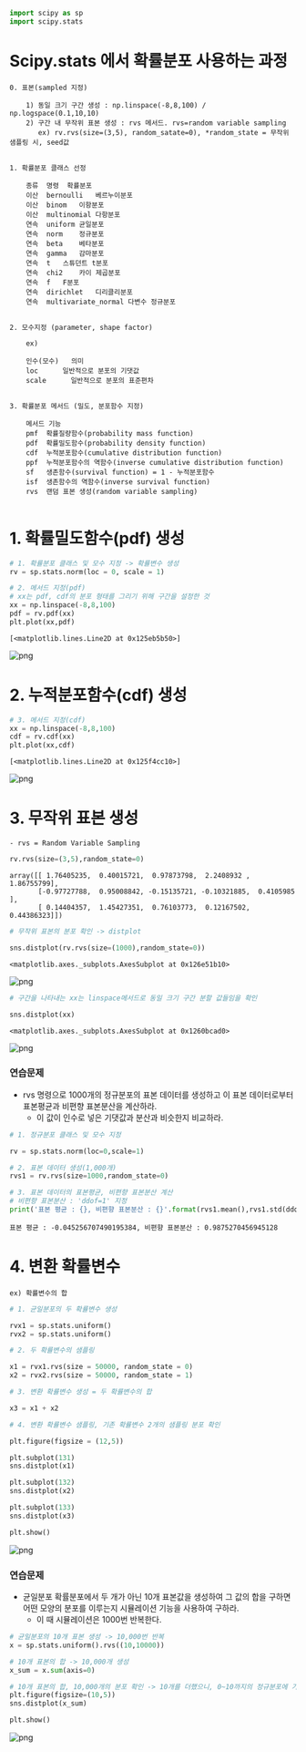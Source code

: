 ```python
import scipy as sp
import scipy.stats
```

# Scipy.stats 에서 확률분포 사용하는 과정

```
0. 표본(sampled 지정)

    1) 동일 크기 구간 생성 : np.linspace(-8,8,100) / np.logspace(0.1,10,10)
    2) 구간 내 무작위 표본 생성 : rvs 메서드. rvs=random variable sampling 
       ex) rv.rvs(size=(3,5), random_satate=0), *random_state = 무작위 샘플링 시, seed값


1. 확률분포 클래스 선정
    
    종류	명령	확률분포
    이산	bernoulli	베르누이분포
    이산	binom	이항분포
    이산	multinomial	다항분포
    연속	uniform	균일분포
    연속	norm	정규분포
    연속	beta	베타분포
    연속	gamma	감마분포
    연속	t	스튜던트 t분포
    연속	chi2	카이 제곱분포
    연속	f	F분포
    연속	dirichlet	디리클리분포
    연속	multivariate_normal	다변수 정규분포


2. 모수지정 (parameter, shape factor)

    ex)
    
    인수(모수)   의미
    loc	     일반적으로 분포의 기댓값
    scale	   일반적으로 분포의 표준편차

    
3. 확률분포 메서드 (밀도, 분포함수 지정)

    메서드	기능
    pmf  확률질량함수(probability mass function)
    pdf	 확률밀도함수(probability density function)
    cdf	 누적분포함수(cumulative distribution function)
    ppf	 누적분포함수의 역함수(inverse cumulative distribution function)
    sf	 생존함수(survival function) = 1 - 누적분포함수
    isf	 생존함수의 역함수(inverse survival function)
    rvs	 랜덤 표본 생성(random variable sampling)
    
```    

# 1. 확률밀도함수(pdf) 생성


```python
# 1. 확률분포 클래스 및 모수 지정 -> 확률변수 생성
rv = sp.stats.norm(loc = 0, scale = 1)

# 2. 메서드 지정(pdf)
# xx는 pdf, cdf의 분포 형태를 그리기 위해 구간을 설정한 것
xx = np.linspace(-8,8,100)
pdf = rv.pdf(xx)
plt.plot(xx,pdf)
```




    [<matplotlib.lines.Line2D at 0x125eb5b50>]




![png](output_3_1.png)


# 2. 누적분포함수(cdf) 생성


```python
# 3. 메서드 지정(cdf)
xx = np.linspace(-8,8,100)
cdf = rv.cdf(xx)
plt.plot(xx,cdf)
```




    [<matplotlib.lines.Line2D at 0x125f4cc10>]




![png](output_5_1.png)


# 3. 무작위 표본 생성
    - rvs = Random Variable Sampling


```python
rv.rvs(size=(3,5),random_state=0)
```




    array([[ 1.76405235,  0.40015721,  0.97873798,  2.2408932 ,  1.86755799],
           [-0.97727788,  0.95008842, -0.15135721, -0.10321885,  0.4105985 ],
           [ 0.14404357,  1.45427351,  0.76103773,  0.12167502,  0.44386323]])




```python
# 무작위 표본의 분포 확인 -> distplot

sns.distplot(rv.rvs(size=(1000),random_state=0))
```




    <matplotlib.axes._subplots.AxesSubplot at 0x126e51b10>




![png](output_8_1.png)



```python
# 구간을 나타내는 xx는 linspace메서드로 동일 크기 구간 분할 값들임을 확인

sns.distplot(xx)
```




    <matplotlib.axes._subplots.AxesSubplot at 0x1260bcad0>




![png](output_9_1.png)


### 연습문제 

- rvs 명령으로 1000개의 정규분포의 표본 데이터를 생성하고 이 표본 데이터로부터 표본평균과 비편향 표본분산을 계산하라. 
    - 이 값이 인수로 넣은 기댓값과 분산과 비슷한지 비교하라.


```python
# 1. 정규분포 클래스 및 모수 지정

rv = sp.stats.norm(loc=0,scale=1)

# 2. 표본 데이터 생성(1,000개)
rvs1 = rv.rvs(size=1000,random_state=0)

# 3. 표본 데이터의 표본평균, 비편향 표본분산 계산
# 비편향 표본분산 : 'ddof=1' 지정
print('표본 평균 : {}, 비편향 표본분산 : {}'.format(rvs1.mean(),rvs1.std(ddof=1)))
```

    표본 평균 : -0.045256707490195384, 비편향 표본분산 : 0.9875270456945128


# 4. 변환 확률변수

    ex) 확률변수의 합


```python
# 1. 균일분포의 두 확률변수 생성

rvx1 = sp.stats.uniform()
rvx2 = sp.stats.uniform()

# 2. 두 확률변수의 샘플링

x1 = rvx1.rvs(size = 50000, random_state = 0)
x2 = rvx2.rvs(size = 50000, random_state = 1)

# 3. 변환 확률변수 생성 = 두 확률변수의 합

x3 = x1 + x2

# 4. 변환 확률변수 샘플링, 기존 확률변수 2개의 샘플링 분포 확인

plt.figure(figsize = (12,5))

plt.subplot(131)
sns.distplot(x1)

plt.subplot(132)
sns.distplot(x2)

plt.subplot(133)
sns.distplot(x3)

plt.show()
```


![png](output_13_0.png)


### 연습문제 

- 균일분포 확률분포에서 두 개가 아닌 10개 표본값을 생성하여 그 값의 합을 구하면 어떤 모양의 분포를 이루는지 시뮬레이션 기능을 사용하여 구하라. 
    - 이 때 시뮬레이션은 1000번 반복한다.




```python
# 균일분포의 10개 표본 생성 -> 10,000번 반복
x = sp.stats.uniform().rvs((10,10000))

# 10개 표본의 합 -> 10,000개 생성
x_sum = x.sum(axis=0)

# 10개 표본의 합, 10,000개의 분포 확인 -> 10개를 더했으니, 0~10까지의 정규분포에 가까운 형태(중심극한정리)
plt.figure(figsize=(10,5))
sns.distplot(x_sum)

plt.show()
```


![png](output_15_0.png)


